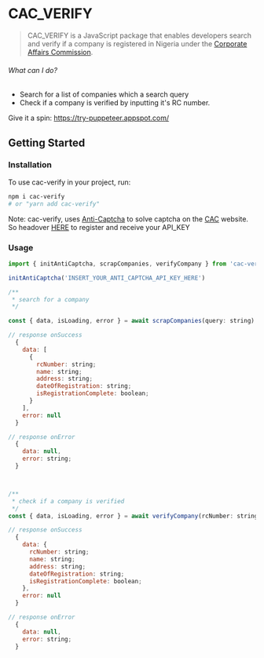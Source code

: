 # CAC_VERIFY

> CAC_VERIFY is a JavaScript package that enables developers search and verify if a company is
> registered in Nigeria under the [Corporate Affairs Commission](https://www.cac.gov.ng).

<!-- [START usecases] -->

###### What can I do?

- Search for a list of companies which a search query
- Check if a company is verified by inputting it's RC number.
<!-- [END usecases] -->

Give it a spin: https://try-puppeteer.appspot.com/

<!-- [START getstarted] -->

## Getting Started

### Installation

To use cac-verify in your project, run:

```bash
npm i cac-verify
# or "yarn add cac-verify"
```

Note: cac-verify, uses [Anti-Captcha](http://getcaptchasolution.com/swwch1tlly) to solve captcha on
the [CAC](https://search.cac.gov.ng/home) website. So headover
[HERE](http://getcaptchasolution.com/swwch1tlly) to register and receive your API_KEY

### Usage

```js
import { initAntiCaptcha, scrapCompanies, verifyCompany } from 'cac-verify';

initAntiCaptcha('INSERT_YOUR_ANTI_CAPTCHA_API_KEY_HERE')

/**
 * search for a company
 */

const { data, isLoading, error } = await scrapCompanies(query: string)

// response onSuccess
  {
    data: [
      {
        rcNumber: string;
        name: string;
        address: string;
        dateOfRegistration: string;
        isRegistrationComplete: boolean;
      }
    ],
    error: null
  }

// response onError
  {
    data: null,
    error: string;
  }



/**
 * check if a company is verified
 */
const { data, isLoading, error } = await verifyCompany(rcNumber: string)

// response onSuccess
  {
    data: {
      rcNumber: string;
      name: string;
      address: string;
      dateOfRegistration: string;
      isRegistrationComplete: boolean;
    },
    error: null
  }

// response onError
  {
    data: null,
    error: string;
  }
```
